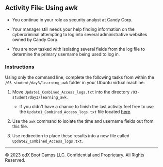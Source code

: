 ## Activity File: Using awk   
  
- You continue in your role as security analyst at Candy Corp.

- Your manager still needs your help finding information on the cybercriminal attempting to log into several administrative websites owned by Candy Corp.

- You are now tasked with isolating several fields from the log file to determine the primary username being used to log in.

### Instructions

Using only the command line, complete the following tasks from within the `/03-student/day3/learning_awk` folder in your Ubuntu virtual machine:
  
  1. Move `Update1_Combined_Access_logs.txt` into the directory `/03-student/day3/learning_awk`.

     - If you didn't have a chance to finish the last activity feel free to use the `Update1_Combined_Access_logs.txt` file located [here](Update1_Combined_Access_logs.txt). 

  1. Use the `awk` command to isolate the time and username fields out from this file.

  1. Use redirection to place these results into a new file called `Update2_Combined_Access_logs.txt`. 

---

© 2023 edX Boot Camps LLC. Confidential and Proprietary. All Rights Reserved.
